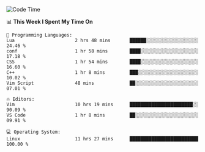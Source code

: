 <!-- [![Top Langs](https://github-readme-stats.vercel.app/api/top-langs/?username=gagahsyuja&theme=dracula&hide_border=true&border_radius=7)](https://github.com/anuraghazra/github-readme-stats) -->

<!--START_SECTION:waka-->
![Code Time](http://img.shields.io/badge/Code%20Time-165%20hrs%205%20mins-blue)

📊 **This Week I Spent My Time On** 

```text
💬 Programming Languages: 
Lua                      2 hrs 48 mins       ██████░░░░░░░░░░░░░░░░░░░   24.46 % 
conf                     1 hr 58 mins        ████░░░░░░░░░░░░░░░░░░░░░   17.18 % 
CSS                      1 hr 54 mins        ████░░░░░░░░░░░░░░░░░░░░░   16.60 % 
C++                      1 hr 8 mins         ███░░░░░░░░░░░░░░░░░░░░░░   10.02 % 
Vim Script               48 mins             ██░░░░░░░░░░░░░░░░░░░░░░░   07.01 % 

🔥 Editors: 
Vim                      10 hrs 19 mins      ███████████████████████░░   90.09 % 
VS Code                  1 hr 8 mins         ██░░░░░░░░░░░░░░░░░░░░░░░   09.91 % 

💻 Operating System: 
Linux                    11 hrs 27 mins      █████████████████████████   100.00 % 
```


<!--END_SECTION:waka-->
